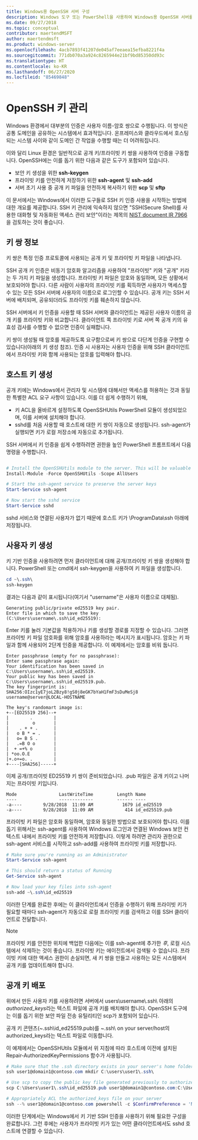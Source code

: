 ```yaml
---
title: Windows용 OpenSSH 서버 구성
description: Windows 도구 또는 PowerShell을 사용하여 Windows용 OpenSSH 서버를 구성합니다.
ms.date: 09/27/2018
ms.topic: conceptual
contributor: maertendMSFT
author: maertendmsft
ms.product: windows-server
ms.openlocfilehash: 4acb7893f41207de045af7eeaea15efba8221f4a
ms.sourcegitcommit: 771db070a3a924c8265944e21bf9bd85350dd93c
ms.translationtype: HT
ms.contentlocale: ko-KR
ms.lasthandoff: 06/27/2020
ms.locfileid: "85469848"
---
```

# <a name="openssh-key-management"></a>OpenSSH 키 관리

Windows 환경에서 대부분의 인증은 사용자 이름-암호 쌍으로 수행됩니다.
이 방식은 공통 도메인을 공유하는 시스템에서 효과적입니다.
온프레미스와 클라우드에서 호스팅되는 시스템 사이와 같이 도메인 간 작업을 수행할 때는 더 어려워집니다.

이와 달리 Linux 환경은 일반적으로 공개 키/프라이빗 키 쌍을 사용하여 인증을 구동합니다.
OpenSSH에는 이를 돕기 위한 다음과 같은 도구가 포함되어 있습니다.

* 보안 키 생성을 위한 __ssh-keygen__
* 프라이빗 키를 안전하게 저장하기 위한 __ssh-agent__ 및 __ssh-add__
* 서버 초기 사용 중 공개 키 파일을 안전하게 복사하기 위한 __scp__ 및 __sftp__

이 문서에서는 Windows에서 이러한 도구들로 SSH 키 인증 사용을 시작하는 방법에 대한 개요를 제공합니다.
SSH 키 관리에 익숙하지 않으면 "SSH(Secure Shell)를 사용한 대화형 및 자동화된 액세스 관리 보안"이라는 제목의 [NIST document IR 7966](http://nvlpubs.nist.gov/nistpubs/ir/2015/NIST.IR.7966.pdf)을 검토하는 것이 좋습니다.

## <a name="about-key-pairs"></a>키 쌍 정보

키 쌍은 특정 인증 프로토콜에 사용되는 공개 키 및 프라이빗 키 파일을 나타냅니다.

SSH 공개 키 인증은 비동기 암호화 알고리즘을 사용하여 "프라이빗" 키와 "공개" 키라는 두 가지 키 파일을 생성합니다. 프라이빗 키 파일은 암호와 동일하며, 모든 상황에서 보호되어야 합니다. 다른 사람이 사용자의 프라이빗 키를 획득하면 사용자가 액세스할 수 있는 모든 SSH 서버에 사용자의 이름으로 로그인할 수 있습니다. 공개 키는 SSH 서버에 배치되며, 공유되더라도 프라이빗 키를 훼손하지 않습니다.

SSH 서버에서 키 인증을 사용할 때 SSH 서버와 클라이언트는 제공된 사용자 이름의 공개 키를 프라이빗 키와 비교합니다. 클라이언트 쪽 프라이빗 키로 서버 쪽 공개 키의 유효성 검사를 수행할 수 없으면 인증이 실패합니다.

키 쌍이 생성될 때 암호를 제공하도록 요구함으로써 키 쌍으로 다단계 인증을 구현할 수 있습니다(아래의 키 생성 참조).
인증 시 사용자는 사용자 인증을 위해 SSH 클라이언트에서 프라이빗 키와 함께 사용되는 암호를 입력해야 합니다.

## <a name="host-key-generation"></a>호스트 키 생성

공개 키에는 Windows에서 관리자 및 시스템에 대해서만 액세스를 허용하는 것과 동일한 특별한 ACL 요구 사항이 있습니다.
이를 더 쉽게 수행하기 위해,

* 키 ACL을 올바르게 설정하도록 OpenSSHUtils PowerShell 모듈이 생성되었으며, 이를 서버에 설치해야 합니다.
* sshd를 처음 사용할 때 호스트에 대한 키 쌍이 자동으로 생성됩니다. ssh-agent가 실행되면 키가 로컬 저장소에 자동으로 추가됩니다.

SSH 서버에서 키 인증을 쉽게 수행하려면 권한을 높인 PowerShell 프롬프트에서 다음 명령을 수행합니다.

```powershell

# Install the OpenSSHUtils module to the server. This will be valuable when deploying user keys.
Install-Module -Force OpenSSHUtils -Scope AllUsers

# Start the ssh-agent service to preserve the server keys
Start-Service ssh-agent

# Now start the sshd service
Start-Service sshd
```

sshd 서비스와 연결된 사용자가 없기 때문에 호스트 키가 \ProgramData\ssh 아래에 저장됩니다.

## <a name="user-key-generation"></a>사용자 키 생성

키 기반 인증을 사용하려면 먼저 클라이언트에 대해 공개/프라이빗 키 쌍을 생성해야 합니다.
PowerShell 또는 cmd에서 ssh-keygen을 사용하여 키 파일을 생성합니다.

```powershell
cd ~\.ssh\
ssh-keygen
```

결과는 다음과 같이 표시됩니다(여기서 "username"은 사용자 이름으로 대체됨).

```
Generating public/private ed25519 key pair.
Enter file in which to save the key (C:\Users\username\.ssh\id_ed25519):
```

Enter 키를 눌러 기본값을 적용하거나 키를 생성할 경로를 지정할 수 있습니다.
그러면 프라이빗 키 파일 암호화를 위해 암호를 사용하라는 메시지가 표시됩니다.
암호는 키 파일과 함께 사용되어 2단계 인증을 제공합니다.
이 예제에서는 암호를 비워 둡니다.

```
Enter passphrase (empty for no passphrase):
Enter same passphrase again:
Your identification has been saved in C:\Users\username\.ssh\id_ed25519.
Your public key has been saved in C:\Users\username\.ssh\id_ed25519.pub.
The key fingerprint is:
SHA256:OIzc1yE7joL2Bzy8!gS0j8eGK7bYaH1FmF3sDuMeSj8 username@server@LOCAL-HOSTNAME

The key's randomart image is:
+--[ED25519 256]--+
|        .        |
|         o       |
|    . + + .      |
|   o B * = .     |
|   o= B S .      |
|   .=B O o       |
|  + =+% o        |
| *oo.O.E         |
|+.o+=o. .        |
+----[SHA256]-----+
```

이제 공개/프라이빗 ED25519 키 쌍이 준비되었습니다. .pub 파일은 공개 키이고 나머지는 프라이빗 키입니다.

```
Mode                LastWriteTime         Length Name
----                -------------         ------ ----
-a----        9/28/2018  11:09 AM           1679 id_ed25519
-a----        9/28/2018  11:09 AM            414 id_ed25519.pub
```

프라이빗 키 파일은 암호화 동일하며, 암호와 동일한 방법으로 보호되어야 합니다.
이를 돕기 위해서는 ssh-agent를 사용하여 Windows 로그인과 연결된 Windows 보안 컨텍스트 내에서 프라이빗 키를 안전하게 저장합니다.
이렇게 하려면 관리자 권한으로 ssh-agent 서비스를 시작하고 ssh-add를 사용하여 프라이빗 키를 저장합니다.

```powershell
# Make sure you're running as an Administrator
Start-Service ssh-agent

# This should return a status of Running
Get-Service ssh-agent

# Now load your key files into ssh-agent
ssh-add ~\.ssh\id_ed25519

```

이러한 단계를 완료한 후에는 이 클라이언트에서 인증을 수행하기 위해 프라이빗 키가 필요할 때마다 ssh-agent가 자동으로 로컬 프라이빗 키를 검색하고 이를 SSH 클라이언트로 전달합니다.

> [!NOTE]
> 프라이빗 키를 안전한 위치에 백업한 다음에는 이를 ssh-agent에 추가한 *후*, 로컬 시스템에서 삭제하는 것이 좋습니다.
> 프라이빗 키는 에이전트에서 검색될 수 없습니다.
> 프라이빗 키에 대한 액세스 권한이 손실되면, 새 키 쌍을 만들고 사용하는 모든 시스템에서 공개 키를 업데이트해야 합니다.

## <a name="deploying-the-public-key"></a>공개 키 배포

위에서 만든 사용자 키를 사용하려면 서버에서 users\username\\.ssh\\ 아래의 *authorized_keys*라는 텍스트 파일에 공개 키를 배치해야 합니다.
OpenSSH 도구에는 이를 돕기 위한 보안 파일 전송 유틸리티인 scp가 포함되어 있습니다.

공개 키 콘텐츠(~\.ssh\id_ed25519.pub)를 ~\.ssh\ on your server/host의 authorized_keys라는 텍스트 파일로 이동합니다.

이 예제에서는 OpenSSHUtils 모듈에서 위 지침에 따라 호스트에 이전에 설치된 Repair-AuthorizedKeyPermissions 함수가 사용됩니다.

```powershell
# Make sure that the .ssh directory exists in your server's home folder
ssh user1@domain1@contoso.com mkdir C:\users\user1\.ssh\

# Use scp to copy the public key file generated previously to authorized_keys on your server
scp C:\Users\user1\.ssh\id_ed25519.pub user1@domain1@contoso.com:C:\Users\user1\.ssh\authorized_keys

# Appropriately ACL the authorized_keys file on your server
ssh --% user1@domain1@contoso.com powershell -c $ConfirmPreference = 'None'; Repair-AuthorizedKeyPermission C:\Users\user1\.ssh\authorized_keys
```

이러한 단계에서는 Windows에서 키 기반 SSH 인증을 사용하기 위해 필요한 구성을 완료합니다.
그런 후에는 사용자가 프라이빗 키가 있는 어떤 클라이언트에서도 sshd 호스트에 연결할 수 있습니다.
